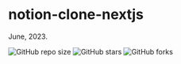 # notion-clone-nextjs

June, 2023.

![GitHub repo size](https://img.shields.io/github/repo-size/evanch98/notion-clone-nextjs)
![GitHub stars](https://img.shields.io/github/stars/evanch98/notion-clone-nextjs?style=social)
![GitHub forks](https://img.shields.io/github/forks/evanch98/notion-clone-nextjs?style=social)
